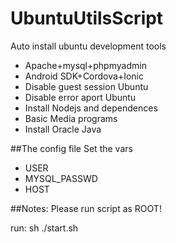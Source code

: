# UbuntuUtilsScript
Auto install ubuntu development tools

- Apache+mysql+phpmyadmin
- Android SDK+Cordova+Ionic
- Disable guest session Ubuntu
- Disable error aport Ubuntu
- Install Nodejs and dependences
- Basic Media programs
- Install Oracle Java

##The config file
Set the vars

- USER
- MYSQL_PASSWD
- HOST

##Notes:
Please run script as ROOT!

run: sh ./start.sh
